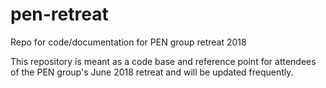 # pen-retreat
Repo for code/documentation for PEN group retreat 2018

This repository is meant as a code base and reference point for attendees of the PEN group's June 2018 retreat and will be updated frequently.
